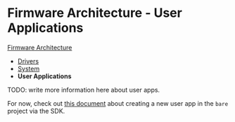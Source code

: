 # Firmware Architecture - User Applications

[Firmware Architecture](Firmware-Architecture.md)
- [Drivers](Firmware-Arch-Drivers.md)
- [System](Firmware-Arch-System.md)
- **User Applications**

TODO: write more information here about user apps.

For now, check out [this document](./Create-User-App-Example.md) about creating a new user app in the `bare` project via the SDK.
